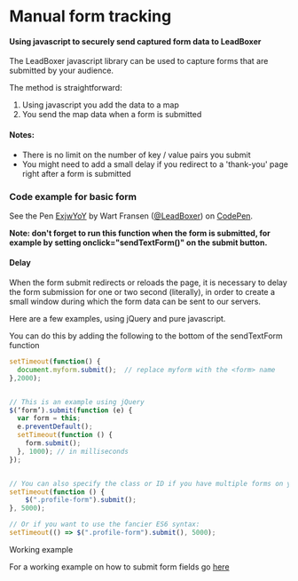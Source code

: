 # Manual form tracking

#### Using javascript to securely send captured form data to LeadBoxer

The LeadBoxer javascript library can be used to capture forms that are submitted by your audience.

The method is straightforward:

1. Using javascript you add the data to a map
2. You send the map data when a form is submitted&#x20;

#### **Notes:**

* There is no limit on the number of key / value pairs you submit
* You might need to add a small delay if you redirect to a 'thank-you' page right after a form is submitted

### Code example for basic form

See the Pen [ExjwYoY](https://codepen.io/LeadBoxer/pen/ExjwYoY) by Wart Fransen ([@LeadBoxer](https://codepen.io/LeadBoxer)) on [CodePen](https://codepen.io/).

**Note: don't forget to run this function when the form is submitted, for example by setting onclick="sendTextForm()" on the submit button.**

#### Delay

When the form submit redirects or reloads the page, it is necessary to delay the form submission for one or two second (literally), in order to create a small window during which the form data can be sent to our servers.

Here are a few examples, using jQuery and pure javascript.

You can do this by adding the following to the bottom of the sendTextForm function

```javascript
setTimeout(function() {
  document.myform.submit();  // replace myform with the <form> name 
},2000);


// This is an example using jQuery
$(‘form’).submit(function (e) {
  var form = this;
  e.preventDefault();
  setTimeout(function () {
    form.submit();
  }, 1000); // in milliseconds
});


// You can also specify the class or ID if you have multiple forms on your page
setTimeout(function () {
    $(".profile-form").submit();
}, 5000);

// Or if you want to use the fancier ES6 syntax:
setTimeout(() => $(".profile-form").submit(), 5000);
```

Working example

For a working example on how to submit form fields go [here](http://api.leadboxer.com/api/examples/forms/index.html)
